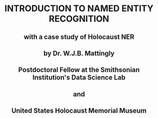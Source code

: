 # <p align="center">INTRODUCTION TO NAMED ENTITY RECOGNITION</p>
## <p align="center">with a case study of Holocaust NER</p>
## <p align="center">by Dr. W.J.B. Mattingly</p>
## <p align="center">Postdoctoral Fellow at the Smithsonian Institution's Data Science Lab</p>
## <p align="center">and</p>
## <p align="center">United States Holocaust Memorial Museum</p>

